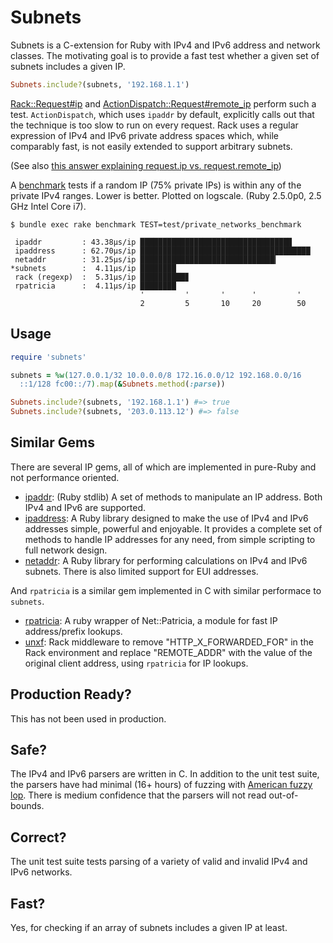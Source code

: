 # Subnets

Subnets is a C-extension for Ruby with IPv4 and IPv6 address and
network classes. The motivating goal is to provide a fast test whether
a given set of subnets includes a given IP.

```ruby
Subnets.include?(subnets, '192.168.1.1')
```

[Rack::Request#ip](https://github.com/rack/rack/blob/2.0.4/lib/rack/request.rb#L419-L421)
and
[ActionDispatch::Request#remote_ip](https://github.com/rails/rails/blob/v5.2.0/actionpack/lib/action_dispatch/middleware/remote_ip.rb#L176-L179)
perform such a test. `ActionDispatch`, which uses `ipaddr` by default,
explicitly calls out that the technique is too slow to run on every
request. Rack uses a regular expression of IPv4 and IPv6 private
address spaces which, while comparably fast, is not easily extended to
support arbitrary subnets.

(See also [this answer explaining request.ip
vs. request.remote_ip](https://stackoverflow.com/a/43014286/454156))

A [benchmark](test/private_networks_benchmark.rb) tests if a random IP
(75% private IPs) is within any of the private IPv4 ranges. Lower is
better. Plotted on logscale. (Ruby 2.5.0p0, 2.5 GHz Intel Core i7).

```
$ bundle exec rake benchmark TEST=test/private_networks_benchmark
    
 ipaddr         : 43.38μs/ip █████████████████████████████████▉
 ipaddress      : 62.70μs/ip ██████████████████████████████████████
 netaddr        : 31.25μs/ip ██████████████████████████████▎
*subnets        :  4.11μs/ip ████████
 rack (regexp)  :  5.31μs/ip ██████████▊
 rpatricia      :  4.11μs/ip ████████
                             '         '       '      '         '
                             2         5       10     20        50
```

## Usage

```ruby
require 'subnets'

subnets = %w(127.0.0.1/32 10.0.0.0/8 172.16.0.0/12 192.168.0.0/16
  ::1/128 fc00::/7).map(&Subnets.method(:parse))

Subnets.include?(subnets, '192.168.1.1') #=> true
Subnets.include?(subnets, '203.0.113.12') #=> false
```

## Similar Gems

There are several IP gems, all of which are implemented in pure-Ruby
and not performance oriented.

- [ipaddr](https://github.com/ruby/ipaddr): (Ruby stdlib) A set of
  methods to manipulate an IP address. Both IPv4 and IPv6 are
  supported.
- [ipaddress](https://github.com/ipaddress-gem/ipaddress): A Ruby
  library designed to make the use of IPv4 and IPv6 addresses simple,
  powerful and enjoyable. It provides a complete set of methods to
  handle IP addresses for any need, from simple scripting to full
  network design.
- [netaddr](https://github.com/dspinhirne/netaddr-rb): A Ruby library
  for performing calculations on IPv4 and IPv6 subnets. There is also
  limited support for EUI addresses.

And `rpatricia` is a similar gem implemented in C with similar
performace to `subnets`.

- [rpatricia](https://nsl.cs.waseda.ac.jp/~mori/rpatricia/): A ruby
  wrapper of Net::Patricia, a module for fast IP address/prefix
  lookups.
- [unxf](https://bogomips.org/unxf/): Rack middleware to remove
  "HTTP\_X\_FORWARDED\_FOR" in the Rack environment and replace
  "REMOTE\_ADDR" with the value of the original client address, using
  `rpatricia` for IP lookups.

## Production Ready?

This has not been used in production.

## Safe?

The IPv4 and IPv6 parsers are written in C. In addition to the unit
test suite, the parsers have had minimal (16+ hours) of fuzzing with
[American fuzzy lop](http://lcamtuf.coredump.cx/afl/). There is medium
confidence that the parsers will not read out-of-bounds.

## Correct?

The unit test suite tests parsing of a variety of valid and invalid
IPv4 and IPv6 networks.

## Fast?

Yes, for checking if an array of subnets includes a given IP at least.
